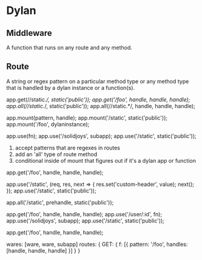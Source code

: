 # Dylan

## Middleware
A function that runs on any route and any method.

## Route
A string or regex pattern on a particular method type or any method type that is handled by a dylan instance or a function(s).


app.get(/\/static.*/, static('public'));
app.get('/foo', handle, handle, handle);
app.all(/\/static.*/, static('public'));
app.all(/\/static.*/, handle, handle, handle);


app.mount(pattern, handle);
app.mount('/static', static('public'));
app.mount('/foo', dylaninstance);


app.use(fn);
app.use('/solidjoys', subapp);
app.use('/static', static('public'));


1. accept patterns that are regexes in routes
2. add an 'all' type of route method
3. conditional inside of mount that figures out if it's a dylan app or function





app.get('/foo', handle, handle, handle);

app.use('/static', (req, res, next => {
  res.set('custom-header', value);
  next();
});
app.use('/static', static('public'));


app.all('/static', prehandle, static('public'));



app.get('/foo', handle, handle, handle);
app.use('/user/:id', fn);
app.use('/solidjoys', subapp);
app.use('/static', static('public'));




app.get('/foo', handle, handle, handle);

wares: [ware, ware, subapp]
routes: {
  GET: {
    f: [{
      pattern: '/foo',
      handles: [handle, handle, handle]
    }]
  }
}
